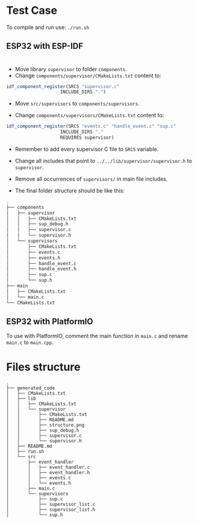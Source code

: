 # Test Case

To compile and run use: `./run.sh`

## ESP32 with ESP-IDF
# 

- Move library ```supervisor``` to folder ```components```.
- Change ```components/supervisor/CMakeLists.txt``` content to:

```cmake
idf_component_register(SRCS "supervisor.c"
                    INCLUDE_DIRS ".")
```

- Move ```src/supervisors``` to ```components/supervisors```.

- Change ```components/supervisors/CMakeLists.txt``` content to:

```cmake
idf_component_register(SRCS "events.c" "handle_event.c" "sup.c"
                    INCLUDE_DIRS "."
                    REQUIRES supervisor)
```
- Remember to add every supervisor C file to ```SRCS``` variable.

- Change all includes that point to ```../../lib/supervisor/supervisor.h``` to ```supervisor```.

- Remove all occurrences of ```supervisors/``` in main file includes. 

- The final folder structure should be like this:

```bash
.
├── components
│   ├── supervisor
│   │   ├── CMakeLists.txt
│   │   ├── sup_debug.h
│   │   ├── supervisor.c
│   │   └── supervisor.h
│   └── supervisors
│       ├── CMakeLists.txt
│       ├── events.c
│       ├── events.h
│       ├── handle_event.c
│       ├── handle_event.h
│       ├── sup.c
│       └── sup.h
├── main
│   ├── CMakeLists.txt
│   └── main.c
└── CMakeLists.txt
```

## ESP32 with PlatformIO

To use with PlatformIO, comment the main function in `main.c` and rename `main.c` to `main.cpp`. 


# Files structure
```
.
├── generated_code
│   ├── CMakeLists.txt
│   ├── lib
│   │   ├── CMakeLists.txt
│   │   └── supervisor
│   │       ├── CMakeLists.txt
│   │       ├── README.md
│   │       ├── structure.png
│   │       ├── sup_debug.h
│   │       ├── supervisor.c
│   │       └── supervisor.h
│   ├── README.md
│   ├── run.sh
│   └── src
│       ├── event_handler
│       │   ├── event_handler.c
│       │   ├── event_handler.h
│       │   ├── events.c
│       │   └── events.h
│       ├── main.c
│       └── supervisors
│           ├── sup.c
│           ├── supervisor_list.c
│           ├── supervisor_list.h
│           └── sup.h
```
